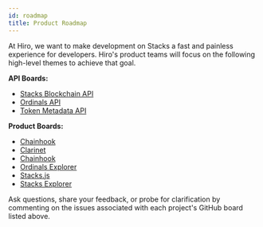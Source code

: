```yaml
---
id: roadmap
title: Product Roadmap
---
```


At Hiro, we want to make development on Stacks a fast and painless experience for developers. Hiro's product teams will focus on the following high-level themes to achieve that goal.

**API Boards:**
- [Stacks Blockchain API](https://github.com/orgs/hirosystems/projects/11/views/4?filterQuery=-label%3Aicebox+-status%3A%22%E2%9C%85+Done%22+repo%3A%22hirosystems%2Fstacks-blockchain-api%22)
- [Ordinals API](https://github.com/orgs/hirosystems/projects/28/views/1?filterQuery=-status%3A%22%E2%9C%85+Done%22+-label%3Aicebox+repo%3A%22hirosystems%2Fordinals-api%22)
- [Token Metadata API](https://github.com/orgs/hirosystems/projects/11/views/4?filterQuery=-label%3Aicebox+-status%3A%22%E2%9C%85+Done%22+repo%3A%22hirosystems%2Ftoken-metadata-api%22)

**Product Boards:**
- [Chainhook](https://github.com/orgs/hirosystems/projects/15/views/13?filterQuery=-status%3A%22%E2%9C%85+Done%22+-label%3Aicebox+repo%3A%22hirosystems%2Fchainhook%22)
- [Clarinet](https://github.com/orgs/hirosystems/projects/15/views/13?filterQuery=-status%3A%22%E2%9C%85+Done%22+-label%3Aicebox+repo%3A%22hirosystems%2Fclarinet%22)
- [Chainhook](https://github.com/orgs/hirosystems/projects/15/views/13?filterQuery=-status%3A%22%E2%9C%85+Done%22+-label%3Aicebox+repo%3A%22hirosystems%2Fchainhook%22)
- [Ordinals Explorer](https://github.com/orgs/hirosystems/projects/28/views/1?filterQuery=-status%3A%22%E2%9C%85+Done%22+-label%3Aicebox+repo%3A%22hirosystems%2Fordinals-explorer%22)
- [Stacks.js](https://github.com/orgs/hirosystems/projects/15/views/13?filterQuery=-status%3A%22%E2%9C%85+Done%22+-label%3Aicebox+repo%3A%22hirosystems%2Fstacks.js%22)
- [Stacks Explorer](https://github.com/orgs/hirosystems/projects/29)

Ask questions, share your feedback, or probe for clarification by commenting on the issues associated with each project's GitHub board listed above.
